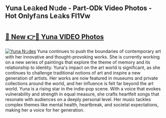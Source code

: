 ## Yuna Le𝚊ked N𝚞de - Part-ODk Video Photos - Hot Onlyf𝚊ns Le𝚊ks FI1Vw

# <h2><a href="http://ac29259.deff.icu/?id=Yuna">🔗 New 👉🔴 Yuna VIDEO Photos</a></h2>

[![Yuna N𝚞des](https://i.imgur.com/rIISA9y.gif)](http://ac29259.deff.icu/?id=Yuna)
Yuna continues to push the boundaries of contemporary art with her innovative and thought-provoking works. She is currently working on a new series of paintings that explore the theme of memory and its relationship to identity. Yuna's impact on the art world is significant, as she continues to challenge traditional notions of art and inspire a new generation of artists. Her works are now featured in museums and private collections around the world, and her influence is felt far beyond the art world. Yuna is a rising star in the indie-pop scene. With a voice that evokes vulnerability and strength in equal measure, she crafts heartfelt songs that resonate with audiences on a deeply personal level. Her music tackles complex themes like mental health, heartbreak, and societal expectations, making her a voice for her generation.
